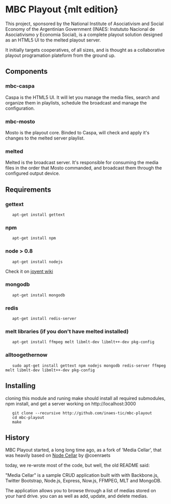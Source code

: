 # MBC Playout {mlt edition}

This project, sponsored by the National Institute of Asociativism and Social
Economy of the Argentinian Government (INAES: Instututo Nacional de
Asociativismo y Economia Social), is a complete playout solution designed as
an HTML5 UI to the melted playout server.

It initially targets cooperatives, of all sizes, and is thought as a
collaborative playout programation plateform from the ground up.

## Components

### mbc-caspa

Caspa is the HTML5 UI. It will let you manage the media files, search and
organize them in playlists, schedule the broadcast and manage the configuration.

### mbc-mosto

Mosto is the playout core. Binded to Caspa, will check and apply it's changes
to the melted server playlist.

### melted

Melted is the broadcast server. It's responsible for consuming the media files in the
order that Mosto commanded, and broadcast them through the configured output device.

## Requirements

### gettext

```shell
   apt-get install gettext
```

### npm

```shell
   apt-get install npm
```
### node > 0.8

```shell
   apt-get install nodejs
```

Check it on [joyent wiki](https://github.com/joyent/node/wiki/Installing-Node.js-via-package-manager)

### mongodb

```shell
   apt-get install mongodb
```

### redis

```shell
   apt-get install redis-server
```

### melt libraries (if you don't have melted installed)

```shell
   apt-get install ffmpeg melt libmlt-dev libmlt++-dev pkg-config
```

### alltoogethernow

```shell
   sudo apt-get install gettext npm nodejs mongodb redis-server ffmpeg melt libmlt-dev libmlt++-dev pkg-config
```

## Installing

cloning this module and runing make should install all required submodules,
npm install, and get a server working on http://localhost:3000

```shell
   git clone --recursive http://github.com/inaes-tic/mbc-playout
   cd mbc-playout
   make
```
## History
MBC Playout started, a long long time ago, as a fork of 'Media Cellar',
that was heavily based on [Node Cellar](http://nodecellar.coenraets.org) by @coenraets

today, we re-wrote most of the code, but well, the old README said:

"Media Cellar" is a sample CRUD application built with with Backbone.js,
Twitter Bootstrap, Node.js, Express, Now.js, FFMPEG, MLT and MongoDB.

The application allows you to browse through a list of medias stored on your
hard drive. you can as well as add, update, and delete medias.
